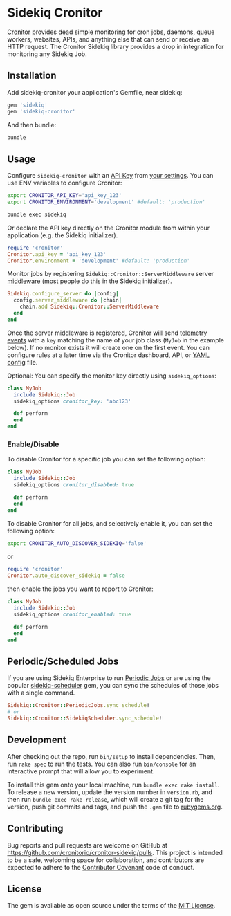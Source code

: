 # Sidekiq Cronitor

[Cronitor](https://cronitor.io/) provides dead simple monitoring for cron jobs, daemons, queue workers, websites, APIs, and anything else that can send or receive an HTTP request. The Cronitor Sidekiq library provides a drop in integration for monitoring any Sidekiq Job.

## Installation

Add sidekiq-cronitor your application's Gemfile, near sidekiq:

```ruby
gem 'sidekiq'
gem 'sidekiq-cronitor'
```

And then bundle:

```sh
bundle
```

## Usage

Configure `sidekiq-cronitor` with an [API Key](https://cronitor.io/docs/api-overview) from [your settings](https://cronitor.io/settings). You can use ENV variables to configure Cronitor:

```sh
export CRONITOR_API_KEY='api_key_123'
export CRONITOR_ENVIRONMENT='development' #default: 'production'

bundle exec sidekiq
```

Or declare the API key directly on the Cronitor module from within your application (e.g. the Sidekiq initializer).

```ruby
require 'cronitor'
Cronitor.api_key = 'api_key_123'
Cronitor.environment = 'development' #default: 'production'
```

Monitor jobs by registering `Sidekiq::Cronitor::ServerMiddleware` server [middleware](https://www.rubydoc.info/github/mperham/sidekiq/Sidekiq/Middleware) (most people do this in the Sidekiq initializer).

```ruby
Sidekiq.configure_server do |config|
  config.server_middleware do |chain|
    chain.add Sidekiq::Cronitor::ServerMiddleware
  end
end
```

Once the server middleware is registered, Cronitor will send [telemetry events](https://cronitor.io/docs/teleme) with a `key` matching the name of your job class (`MyJob` in the example below). If no monitor exists it will create one on the first event. You can configure rules at a later time via the Cronitor dashboard, API, or [YAML config](https://github.com/cronitorio/cronitor-ruby#configuring-monitors) file.

Optional: You can specify the monitor key directly using `sidekiq_options`:

```ruby
class MyJob
  include Sidekiq::Job
  sidekiq_options cronitor_key: 'abc123'

  def perform
  end
end
```

### Enable/Disable

To disable Cronitor for a specific job you can set the following option:

```ruby
class MyJob
  include Sidekiq::Job
  sidekiq_options cronitor_disabled: true

  def perform
  end
end
```

To disable Cronitor for all jobs, and selectively enable it, you can set the following option:

```sh
export CRONITOR_AUTO_DISCOVER_SIDEKIQ='false'
```

or

```ruby
require 'cronitor'
Cronitor.auto_discover_sidekiq = false
```

then enable the jobs you want to report to Cronitor:

```ruby
class MyJob
  include Sidekiq::Job
  sidekiq_options cronitor_enabled: true

  def perform
  end
end
```

## Periodic/Scheduled Jobs

If you are using Sidekiq Enterprise to run [Periodic Jobs](https://github.com/mperham/sidekiq/wiki/Ent-Periodic-Jobs) or are using the popular [sidekiq-scheduler](https://github.com/moove-it/sidekiq-scheduler) gem, you can sync the schedules of those jobs with a single command.

```ruby
Sidekiq::Cronitor::PeriodicJobs.sync_schedule!
# or
Sidekiq::Cronitor::SidekiqScheduler.sync_schedule!
```

## Development

After checking out the repo, run `bin/setup` to install dependencies. Then, run `rake spec` to run the tests. You can also run `bin/console` for an interactive prompt that will allow you to experiment.

To install this gem onto your local machine, run `bundle exec rake install`. To release a new version, update the version number in `version.rb`, and then run `bundle exec rake release`, which will create a git tag for the version, push git commits and tags, and push the `.gem` file to [rubygems.org](https://rubygems.org).

## Contributing

Bug reports and pull requests are welcome on GitHub at <https://github.com/cronitorio/cronitor-sidekiq/pulls>. This project is intended to be a safe, welcoming space for collaboration, and contributors are expected to adhere to the [Contributor Covenant](http://contributor-covenant.org) code of conduct.

## License

The gem is available as open source under the terms of the [MIT License](https://opensource.org/licenses/MIT).
